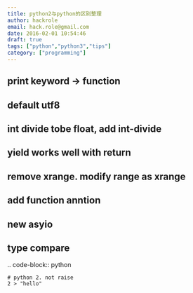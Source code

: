 ```yaml
---
title: python2与python的区别整理
author: hackrole
email: hack.role@gmail.com
date: 2016-02-01 10:54:46
draft: true
tags: ["python","python3","tips"]
category: ["programming"]
---
```




print keyword -> function
-------------------------

default utf8
------------

int divide tobe float, add int-divide
-------------------------------------

yield works well with return
----------------------------

remove xrange. modify range as xrange
-------------------------------------

add function anntion
--------------------

new asyio
---------

type compare
------------

.. code-block:: python

    # python 2. not raise
    2 > "hello"

